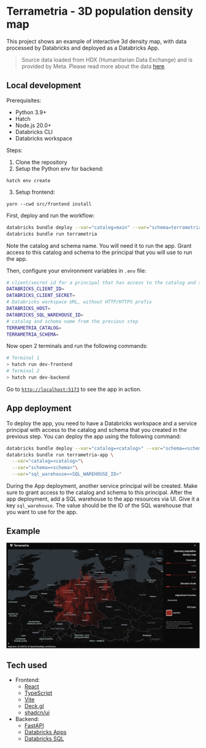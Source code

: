# Terrametria - 3D population density map

This project shows an example of interactive 3d density map, with data processed by Databricks and deployed as a Databricks App.

> Source data loaded from HDX (Humanitarian Data Exchange) and is provided by Meta.
Please read more about the data [here](https://dataforgood.facebook.com/dfg/docs/high-resolution-population-density-maps-demographic-estimates-documentation).

## Local development

Prerequisites:
- Python 3.9+
- Hatch
- Node.js 20.0+
- Databricks CLI
- Databricks workspace

Steps:
1. Clone the repository
2. Setup the Python env for backend:
```
hatch env create
```
3. Setup frontend:
```
yarn --cwd src/frontend install
```

First, deploy and run the workflow:
```bash
databricks bundle deploy --var="catalog=main" --var="schema=terrametria"
databricks bundle run terrametria
```

Note the catalog and schema name. You will need it to run the app. Grant access to this catalog and schema to the principal that you will use to run the app.

Then, configure your environment variables in `.env` file:
```bash
# client/secret id for a principal that has access to the catalog and schema
DATABRICKS_CLIENT_ID=
DATABRICKS_CLIENT_SECRET=
# Databricks workspace URL, without HTTP/HTTPS prefix
DATABRICKS_HOST=
DATABRICKS_SQL_WAREHOUSE_ID=
# catalog and schema name from the previous step
TERRAMETRIA_CATALOG=
TERRAMETRIA_SCHEMA=
```

Now open 2 terminals and run the following commands:

```bash
# Terminal 1
> hatch run dev-frontend
# Terminal 2
> hatch run dev-backend
```

Go to [`http://localhost:5173`](http://localhost:5173/) to see the app in action.

## App deployment 

To deploy the app, you need to have a Databricks workspace and a service principal with access to the catalog and schema that you created in the previous step.
You can deploy the app using the following command:

```bash
databricks bundle deploy --var="catalog=<catalog>" --var="schema=<schema>" --var="sql_warehouse=<SQL_WAREHOUSE_ID>"
databricks bundle run terrametria-app \
  --var="catalog=<catalog>"\
  --var="schema=<schema>"\
  --var="sql_warehouse=<SQL_WAREHOUSE_ID>"
```


During the App deployment, another service principal will be created. Make sure to grant access to the catalog and schema to this principal.
After the app deployment, add a SQL warehouse to the app resources via UI. Give it a key `sql_warehouse`. The value should be the ID of the SQL warehouse that you want to use for the app.


## Example 

![Terrametria](./assets/map_view.png)

## Tech used

- Frontend:
  - [React](https://react.dev/)
  - [TypeScript](https://www.typescriptlang.org/)
  - [Vite](https://vite.dev/)
  - [Deck.gl](https://deck.gl/)
  - [shadcn/ui](https://ui.shadcn.com/)
- Backend:
  - [FastAPI](https://fastapi.tiangolo.com/)
  - [Databricks Apps](https://docs.databricks.com/en/dev-tools/databricks-apps/index.html)
  - [Databricks SQL](https://www.databricks.com/product/databricks-sql)
